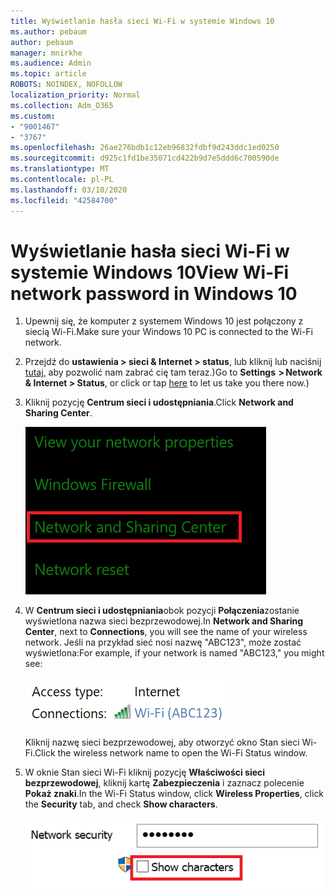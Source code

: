 ```yaml
---
title: Wyświetlanie hasła sieci Wi-Fi w systemie Windows 10
ms.author: pebaum
author: pebaum
manager: mnirkhe
ms.audience: Admin
ms.topic: article
ROBOTS: NOINDEX, NOFOLLOW
localization_priority: Normal
ms.collection: Adm_O365
ms.custom:
- "9001467"
- "3767"
ms.openlocfilehash: 26ae276bdb1c12eb96832fdbf9d243ddc1ed0250
ms.sourcegitcommit: d925c1fd1be35071cd422b9d7e5ddd6c700590de
ms.translationtype: MT
ms.contentlocale: pl-PL
ms.lasthandoff: 03/10/2020
ms.locfileid: "42584700"
---
```

# <a name="view-wi-fi-network-password-in-windows-10"></a><span data-ttu-id="3cf99-102">Wyświetlanie hasła sieci Wi-Fi w systemie Windows 10</span><span class="sxs-lookup"><span data-stu-id="3cf99-102">View Wi-Fi network password in Windows 10</span></span>

1. <span data-ttu-id="3cf99-103">Upewnij się, że komputer z systemem Windows 10 jest połączony z siecią Wi-Fi.</span><span class="sxs-lookup"><span data-stu-id="3cf99-103">Make sure your Windows 10 PC is connected to the Wi-Fi network.</span></span>

2. <span data-ttu-id="3cf99-104">Przejdź do **ustawienia > sieci & Internet > status**, lub kliknij lub naciśnij [tutaj,](ms-settings:network?activationSource=GetHelp) aby pozwolić nam zabrać cię tam teraz.)</span><span class="sxs-lookup"><span data-stu-id="3cf99-104">Go to **Settings  > Network & Internet  > Status**, or click or tap [here](ms-settings:network?activationSource=GetHelp) to let us take you there now.)</span></span>

3. <span data-ttu-id="3cf99-105">Kliknij pozycję **Centrum sieci i udostępniania**.</span><span class="sxs-lookup"><span data-stu-id="3cf99-105">Click **Network and Sharing Center**.</span></span>

    ![Centrum sieci i udostępniania.](media/network-sharing-center.png)

4. <span data-ttu-id="3cf99-107">W **Centrum sieci i udostępniania**obok pozycji **Połączenia**zostanie wyświetlona nazwa sieci bezprzewodowej.</span><span class="sxs-lookup"><span data-stu-id="3cf99-107">In **Network and Sharing Center**, next to **Connections**, you will see the name of your wireless network.</span></span> <span data-ttu-id="3cf99-108">Jeśli na przykład sieć nosi nazwę "ABC123", może zostać wyświetlona:</span><span class="sxs-lookup"><span data-stu-id="3cf99-108">For example, if your network is named "ABC123," you might see:</span></span>

    ![Połączenia sieciowe.](media/network-connections.png)

    <span data-ttu-id="3cf99-110">Kliknij nazwę sieci bezprzewodowej, aby otworzyć okno Stan sieci Wi-Fi.</span><span class="sxs-lookup"><span data-stu-id="3cf99-110">Click the wireless network name to open the Wi-Fi Status window.</span></span> 

5. <span data-ttu-id="3cf99-111">W oknie Stan sieci Wi-Fi kliknij pozycję **Właściwości sieci bezprzewodowej**, kliknij kartę **Zabezpieczenia** i zaznacz polecenie **Pokaż znaki**.</span><span class="sxs-lookup"><span data-stu-id="3cf99-111">In the Wi-Fi Status window, click **Wireless Properties**, click the **Security** tab, and check **Show characters**.</span></span>

    ![Pokaż znaki hasła Wi-Fi.](media/show-password-characters.png)

